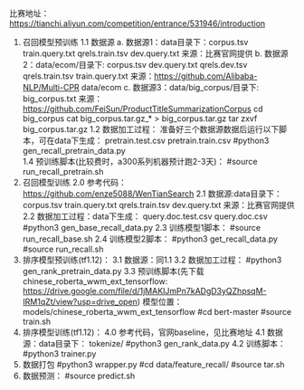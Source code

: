 比赛地址：https://tianchi.aliyun.com/competition/entrance/531946/introduction
1. 召回模型预训练
	1.1 数据源
		a. 数据源1：data目录下：corpus.tsv train.query.txt qrels.train.tsv dev.query.txt 
			来源：比赛官网提供
		b. 数据源2：data/ecom/目录下: corpus.tsv       dev.query.txt    qrels.dev.tsv    qrels.train.tsv  train.query.txt
			来源：https://github.com/Alibaba-NLP/Multi-CPR
			data/ecom
		c. 数据源3：data/big_corpus/目录下: big_corpus.txt
			来源：https://github.com/FeiSun/ProductTitleSummarizationCorpus
			cd big_corpus
			cat big_corpus.tar.gz_* > big_corpus.tar.gz
			tar zxvf big_corpus.tar.gz
	1.2 数据加工过程：
		准备好三个数据源数据后运行以下脚本，可在data下生成： pretrain.test.csv   pretrain.train.csv
		#python3 gen_recall_pretrain_data.py		
	1.4 预训练脚本(比较费时，a300系列机器预计跑2-3天)：
		#source run_recall_pretrain.sh 
2. 召回模型训练
	2.0 参考代码： https://github.com/enze5088/WenTianSearch
	2.1 数据源:data目录下：corpus.tsv train.query.txt qrels.train.tsv dev.query.txt
	        来源：比赛官网提供
	2.2 数据加工过程：data下生成： query.doc.test.csv query.doc.csv
		#python3 gen_base_recall_data.py
	2.3 训练模型1脚本：
		#source run_recall_base.sh
	2.4 训练模型2脚本：
		#python3 get_recall_data.py
		#source run_recall.sh
3. 排序模型预训练(tf1.12)：
	3.1 数据源：同1.1
	3.2 数据加工过程：
		#python3 gen_rank_pretrain_data.py
	3.3 预训练脚本(先下载chinese_roberta_wwm_ext_tensorflow: https://drive.google.com/file/d/1jMAKIJmPn7kADgD3yQZhpsqM-IRM1qZt/view?usp=drive_open)
		模型位置： models/chinese_roberta_wwm_ext_tensorflow
		#cd bert-master
		#source train.sh
4. 排序模型训练(tf1.12)：
	4.0 参考代码，官网baseline，见比赛地址
	4.1 数据源：data目录下： tokenize/
		#python3 gen_rank_data.py
	4.2 训练脚本：
		#python3 trainer.py
5. 数据打包 
	#python3 wrapper.py
	#cd data/feature_recall/
	#source tar.sh
6. 数据预测：
	#source predict.sh
		
